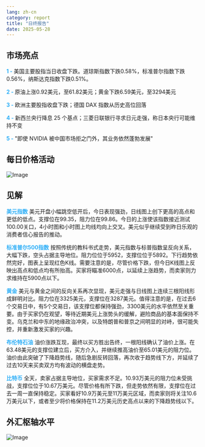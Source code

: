 ```yaml
---
lang: zh-cn
category: report
title: "日终报告"
date: 2025-05-28
---
```



<h2>市场亮点</h2>
<strong style="color: #2caef7;">1 - </strong> 美国主要股指当日收盘下跌。道琼斯指数下跌0.58%，标准普尔指数下跌0.56%，纳斯达克指数下跌0.51%。

<strong style="color: #2caef7;">2 - </strong> 原油上涨0.92美元，至61.82美元；黄金下跌6.59美元，至3294美元

<strong style="color: #2caef7;">3 - </strong> 欧洲主要股指收盘下跌；德国 DAX 指数从历史高位回落

<strong style="color: #2caef7;">4 - </strong> 新西兰央行降息 25 个基点；三菱日联银行寻求日元走强，称日本央行可能维持不变

<strong style="color: #2caef7;">5 - </strong> "即使 NVIDIA 被中国市场拒之门外，其业务依然蓬勃发展"



<h2>每日价格活动</h2>
<img src="https://markleighedu.github.io/img/May-2025/28-May-2025/price.jpg" alt="Image"/>

<h2>见解</h2>
<strong style="color: #2caef7;">美元指数</strong> 美元开盘小幅跳空低开后，今日表现强劲，日线图上创下更高的高点和更低的低点。支撑位在99.35，阻力位在99.86。今日的上涨使该指数接近测试100.00关口，4小时图和小时图上均线均向上交叉。美元似乎继续受到昨日乐观的消费者信心报告的推动。

<strong style="color: #2caef7;">标准普尔500指数</strong> 按照传统的教科书式走势，美元指数与标普指数呈反向关系，大幅下跌，空头占据主导地位。阻力位位于5952，支撑位位于5892。下行趋势依然完好，图表上呈现红色K线。需要注意的是，尽管价格下跌，但今日K线图上反映出高点和低点均有所抬高。买家将瞄准6000点，以延续上涨趋势，而卖家则力求维持在5900点以下。

<strong style="color: #2caef7;">黄金</strong> 美元与黄金之间的反向关系再次显现，美元走强与日线图上连续三根阳线形成鲜明对比。阻力位在3325美元，支撑位在3287美元。值得注意的是，在过去6个交易日中，有5个交易日，该支撑位都保持强劲，3300美元的水平依然至关重要。由于买家仍在观望，等待近期美元上涨势头的缓解，避险商品的基本面保持不变。乌克兰和中东的地缘政治冲突，以及特朗普和普京之间明显的对峙，很可能失控，并重新激发买家的兴趣。

<strong style="color: #2caef7;">布伦特石油</strong> 油价涨跌互现，最终以买方胜出告终，一根阳线确认了油价上涨。在63.48美元的支撑位建立后，买方介入，并继续推高油价至65.01美元的阻力位。油价由此突破了下降趋势线，随后急剧反转回落，再次收于趋势线下方，并延续了过去10天来买卖双方均有波动的横盘走势。

<strong style="color: #2caef7;">比特币</strong> 全天，卖家占据主导地位，买家需求不足。10.93万美元的阻力位未受挑战，支撑位位于10.67万美元。尽管价格有所下跌，但走势依然有限，支撑位在过去一周一直保持稳定。买家看好10.9万美元至11万美元区域，而卖家则将关注10.6万美元以下，或者至少将价格保持在11.2万美元历史高点以来的下降趋势线以下。



<h2>外汇枢轴水平</h2>
<img src="https://markleighedu.github.io/img/May-2025/28-May-2025/pivot.jpg" alt="Image"/>